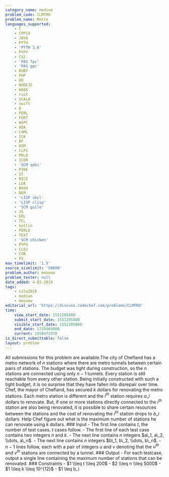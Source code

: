 ```yaml
---
category_name: medium
problem_code: CLMTRO
problem_name: Metro
languages_supported:
    - C
    - CPP14
    - JAVA
    - PYTH
    - 'PYTH 3.6'
    - PYPY
    - CS2
    - 'PAS fpc'
    - 'PAS gpc'
    - RUBY
    - PHP
    - GO
    - NODEJS
    - HASK
    - rust
    - SCALA
    - swift
    - D
    - PERL
    - FORT
    - WSPC
    - ADA
    - CAML
    - ICK
    - BF
    - ASM
    - CLPS
    - PRLG
    - ICON
    - 'SCM qobi'
    - PIKE
    - ST
    - NICE
    - LUA
    - BASH
    - NEM
    - 'LISP sbcl'
    - 'LISP clisp'
    - 'SCM guile'
    - JS
    - ERL
    - TCL
    - kotlin
    - PERL6
    - TEXT
    - 'SCM chicken'
    - PYP3
    - CLOJ
    - COB
    - FS
max_timelimit: '1.5'
source_sizelimit: '50000'
problem_author: meooow
problem_tester: null
date_added: 4-02-2019
tags:
    - cole2019
    - medium
    - meooow
editorial_url: 'https://discuss.codechef.com/problems/CLMTRO'
time:
    view_start_date: 1551205800
    submit_start_date: 1551205800
    visible_start_date: 1551205800
    end_date: 1735669800
    current: 1559472970
is_direct_submittable: false
layout: problem
---
```

All submissions for this problem are available.The city of Chefland has a metro network of $n$ stations where there are metro tunnels between certain pairs of stations. The budget was tight during construction, so the $n$ stations are connected using only $n - 1$ tunnels. Every station is still reachable from every other station. Being initially constructed with such a tight budget, it is no surprise that they have fallen into disrepair over time. Chef, the mayor of Chefland, has secured $k$ dollars for renovating the metro stations. Each metro station is different and the $i^{th}$ station requires $a\_i$ dollars to renovate. But, if one or more stations directly connected to the $i^{th}$ station are also being renovated, it is possible to share certain resources between the stations and the cost of renovating the $i^{th}$ station drops to $b\_i$ dollars. Help Chef figure out what is the maximum number of stations he can renovate using $k$ dollars. ### Input - The first line contains $t$, the number of test cases. $t$ cases follow. - The first line of each test case contains two integers $n$ and $k$. - The next line contains $n$ integers $a\_1, a\_2, \\dots, a\_n$. - The next line contains $n$ integers $b\_1, b\_2, \\dots, b\_n$. - $n - 1$ lines follow, each with a pair of integers $u$ and $v$ denoting that the $u^{th}$ and $v^{th}$ stations are connected by a tunnel. ### Output - For each testcase, output a single line containing the maximum number of stations that can be renovated. ### Constraints - $1 \\leq t \\leq 200$ - $2 \\leq n \\leq 5000$ - $1 \\leq k \\leq 10^{12}$ - $1 \\leq b\_i
